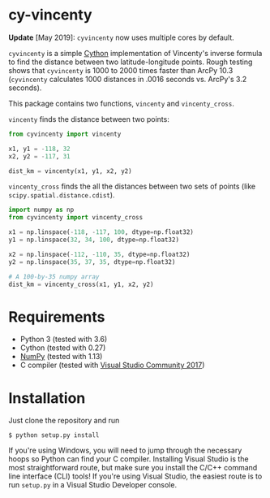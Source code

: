# cy-vincenty

**Update** [May 2019]: `cyvincenty` now uses multiple cores by default.

`cyvincenty` is a simple [Cython](https://github.com/cython/cython)
implementation of Vincenty's inverse formula to find the distance between two
latitude-longitude points. Rough testing shows that `cyvincenty` is 1000 to
2000 times faster than ArcPy 10.3 (`cyvincenty` calculates 1000 distances in
.0016 seconds vs. ArcPy's 3.2 seconds).

This package contains two functions, `vincenty` and `vincenty_cross`.

`vincenty` finds the distance between two points:

```python
from cyvincenty import vincenty

x1, y1 = -118, 32
x2, y2 = -117, 31

dist_km = vincenty(x1, y1, x2, y2)
```


`vincenty_cross` finds the all the distances between two sets of points (like
`scipy.spatial.distance.cdist`).

```python
import numpy as np
from cyvincenty import vincenty_cross

x1 = np.linspace(-118, -117, 100, dtype=np.float32)
y1 = np.linspace(32, 34, 100, dtype=np.float32)

x2 = np.linspace(-112, -110, 35, dtype=np.float32)
y2 = np.linspace(35, 37, 35, dtype=np.float32)

# A 100-by-35 numpy array
dist_km = vincenty_cross(x1, y1, x2, y2)
```

# Requirements

- Python 3 (tested with 3.6)
- Cython (tested with 0.27)
- [NumPy](http://www.numpy.org/) (tested with 1.13)
- C compiler (tested with [Visual Studio Community 2017](https://www.visualstudio.com/downloads/))

# Installation

Just clone the repository and run

```console
$ python setup.py install
```

If you're using Windows, you will need to jump through the necessary hoops so
Python can find your C compiler. Installing Visual Studio is the most
straightforward route, but make sure you install the C/C++ command line
interface (CLI) tools! If you're using Visual Studio, the easiest route is to
run `setup.py` in a Visual Studio Developer console.
